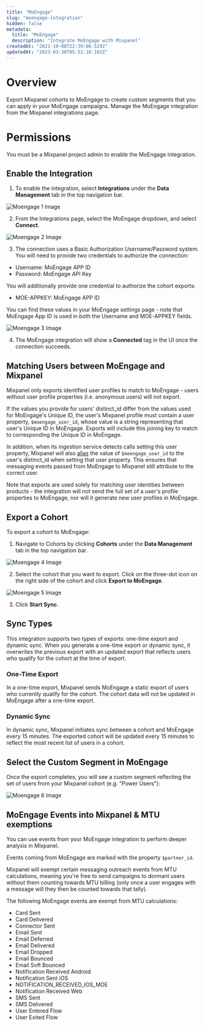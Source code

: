 ```yaml
---
title: "MoEngage"
slug: "moengage-integration"
hidden: false
metadata: 
  title: "MoEngage"
  description: "Integrate MoEngage with Mixpanel"
createdAt: "2021-10-08T22:39:06.529Z"
updatedAt: "2023-03-30T05:52:10.102Z"
---
```


# Overview

Export Mixpanel cohorts to MoEngage to create custom segments that you can apply in your MoEngage campaigns. Manage the MoEngage integration from the Mixpanel integrations page.

# Permissions

You must be a Mixpanel project admin to enable the MoEngage integration.

## Enable the Integration

1. To enable the integration, select **Integrations** under the **Data Management** tab in the top navigation bar.

![Moengage 1 Image](https://raw.githubusercontent.com/ranic/mixpanel-docs/main/media/Other%20Bits/Cohort%20Syncs/MoEngage/moengage1.png)

2. From the Integrations page, select the MoEngage dropdown, and select **Connect**.

![Moengage 2 Image](https://raw.githubusercontent.com/ranic/mixpanel-docs/main/media/Other%20Bits/Cohort%20Syncs/MoEngage/moengage2.png)

3. The connection uses a Basic Authorization Username/Password system. You will need to provide two credentials to authorize the connection:

- Username: MoEngage APP ID
- Password: MoEngage API Key

You will additionally provide one credential to authorize the cohort exports:

- MOE-APPKEY: MoEngage APP ID

You can find these values in your MoEngage settings page - note that MoEngage App ID is used in both the Username and MOE-APPKEY fields.

![Moengage 3 Image](https://raw.githubusercontent.com/ranic/mixpanel-docs/main/media/Other%20Bits/Cohort%20Syncs/MoEngage/moengage3.png)

4. The MoEngage integration will show a **Connected** tag in the UI once the connection succeeds.

## Matching Users between MoEngage and Mixpanel
Mixpanel only exports identified user profiles to match to MoEngage - users without user profile properties (i.e. anonymous users) will not export.

If the values you provide for users' distinct_id differ from the values used for MoEngage's Unique ID, the user's Mixpanel profile must contain a user property, `$moengage_user_id`, whose value is a string representing that user's Unique ID in MoEngage. Exports will include this joining key to match to corresponding the Unique ID in MoEngage.

In addition, when its ingestion service detects calls setting this user property, Mixpanel will also [alias](https://developer.mixpanel.com/reference/import-events#create_alias) the value of `$moengage_user_id` to the user's distinct_id when setting that user property. This ensures that messaging events passed from MoEngage to Mixpanel still attribute to the correct user.

Note that exports are used solely for matching user identities between products - the integration will not send the full set of a user's profile properties to MoEngage, nor will it generate new user profiles in MoEngage.

## Export a Cohort

To export a cohort to MoEngage:

1. Navigate to Cohorts by clicking **Cohorts** under the **Data Management** tab in the top navigation bar.

![Moengage 4 Image](https://raw.githubusercontent.com/ranic/mixpanel-docs/main/media/Other%20Bits/Cohort%20Syncs/MoEngage/moengage4.png)

2. Select the cohort that you want to export. Click on the three-dot icon on the right side of the cohort and click **Export to MoEngage**.

![Moengage 5 Image](https://raw.githubusercontent.com/ranic/mixpanel-docs/main/media/Other%20Bits/Cohort%20Syncs/MoEngage/moengage5.png)

3. Click **Start Sync**.

## Sync Types
This integration supports two types of exports: one-time export and dynamic sync. When you generate a one-time export or dynamic sync, it overwrites the previous export with an updated export that reflects users who qualify for the cohort at the time of export.

### One-Time Export
In a one-time export, Mixpanel sends MoEngage a static export of users who currently qualify for the cohort. The cohort data will not be updated in MoEngage after a one-time export.

### Dynamic Sync
In dynamic sync, Mixpanel initiates sync between a cohort and MoEngage every 15 minutes. The exported cohort will be updated every 15 minutes to reflect the most recent list of users in a cohort.

## Select the Custom Segment in MoEngage
Once the export completes, you will see a custom segment reflecting the set of users from your Mixpanel cohort (e.g. "Power Users"):

![Moengage 6 Image](https://raw.githubusercontent.com/ranic/mixpanel-docs/main/media/Other%20Bits/Cohort%20Syncs/MoEngage/moengage6.png)

## MoEngage Events into Mixpanel & MTU exemptions
You can use events from your MoEngage integration to perform deeper analysis in Mixpanel. 

Events coming from MoEngage are marked with the property `$partner_id`.

Mixpanel will exempt certain messaging outreach events from MTU calculations, meaning you're free to send campaigns to dormant users without them counting towards MTU billing (only once a user engages with a message will they then be counted towards that tally).

The following MoEngage events are exempt from MTU calculations:

- Card Sent
- Card Delivered
- Connector Sent
- Email Sent
- Email Deferred
- Email Delivered
- Email Dropped
- Email Bounced
- Email Soft Bounced
- Notification Received Android
- Notification Sent iOS
- NOTIFICATION_RECEIVED_IOS_MOE
- Notification Received Web
- SMS Sent
- SMS Delivered
- User Entered Flow
- User Exited Flow
